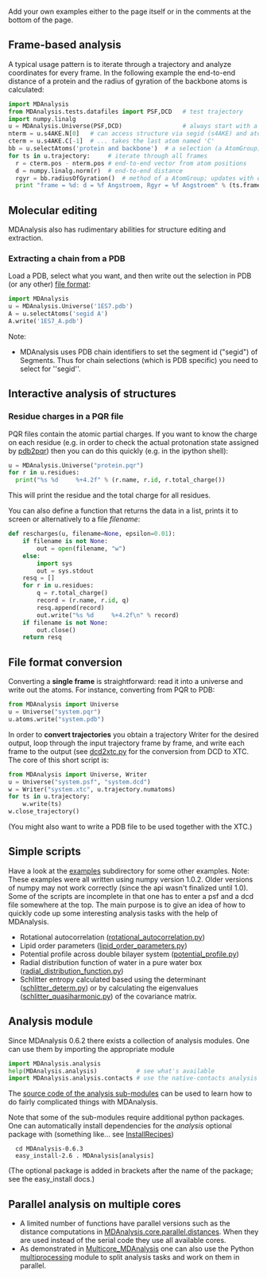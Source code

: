 Add your own examples either to the page itself or in the comments at the bottom of the page.

## Frame-based analysis ##

A typical usage pattern is to iterate through a trajectory and analyze coordinates for every frame. In the following example the end-to-end distance of a protein and the radius of gyration of the backbone atoms is calculated:
```python
import MDAnalysis
from MDAnalysis.tests.datafiles import PSF,DCD   # test trajectory
import numpy.linalg
u = MDAnalysis.Universe(PSF,DCD)                 # always start with a Universe
nterm = u.s4AKE.N[0]   # can access structure via segid (s4AKE) and atom name
cterm = u.s4AKE.C[-1]  # ... takes the last atom named 'C'
bb = u.selectAtoms('protein and backbone')  # a selection (a AtomGroup)
for ts in u.trajectory:     # iterate through all frames
  r = cterm.pos - nterm.pos # end-to-end vector from atom positions
  d = numpy.linalg.norm(r)  # end-to-end distance
  rgyr = bb.radiusOfGyration()  # method of a AtomGroup; updates with each frame
  print "frame = %d: d = %f Angstroem, Rgyr = %f Angstroem" % (ts.frame, d, rgyr)
```

## Molecular editing ##

MDAnalysis also has rudimentary abilities for structure editing and extraction.

### Extracting a chain from a PDB ###

Load a PDB, select what you want, and then write out the selection in PDB (or any other) [file format](http://docs.mdanalysis.org/documentation_pages/coordinates/init.html#supported-coordinate-formats):

```python
import MDAnalysis
u = MDAnalysis.Universe('1ES7.pdb') 
A = u.selectAtoms('segid A')
A.write('1ES7_A.pdb')
```

Note:
  * MDAnalysis uses PDB chain identifiers to set the segment id ("segid") of Segments. Thus for chain selections (which is PDB specific) you need to select for ''segid''.


## Interactive analysis of structures ##
### Residue charges in a PQR file ###
PQR files contain the atomic partial charges. If you want to know the charge on each residue (e.g. in order to check the actual protonation state assigned by [pdb2pqr](http://www.poissonboltzmann.org/pdb2pqr)) then you can do this quickly (e.g. in the ipython shell):
```python
u = MDAnalysis.Universe("protein.pqr")
for r in u.residues:
  print("%s %d     %+4.2f" % (r.name, r.id, r.total_charge())
```
This will print the residue and the total charge for all residues.

You can also define a function that returns the data in a list, prints it to screen or alternatively to a file _filename_:
```python
def rescharges(u, filename=None, epsilon=0.01):
    if filename is not None:
        out = open(filename, "w")
    else:
        import sys
        out = sys.stdout
    resq = []
    for r in u.residues:
        q = r.total_charge()
        record = (r.name, r.id, q)
        resq.append(record)
        out.write("%s %d     %+4.2f\n" % record)
    if filename is not None:
        out.close()
    return resq
```

## File format conversion ##

Converting a **single frame** is straightforward: read it into a universe and write out the atoms. For instance, converting from PQR to PDB:
```python
from MDAnalysis import Universe
u = Universe("system.pqr")
u.atoms.write("system.pdb")
```

In order to **convert trajectories** you obtain a trajectory Writer for the desired output, loop through the input trajectory frame by frame, and write each frame to the output (see [dcd2xtc.py](https://github.com/MDAnalysis/MDAnalysisCookbook/blob/master/examples/dcd2xtc.py) for the conversion from DCD to XTC. The core of this short script is:
```python
from MDAnalysis import Universe, Writer
u = Universe("system.psf", "system.dcd")
w = Writer("system.xtc", u.trajectory.numatoms)
for ts in u.trajectory:
    w.write(ts)
w.close_trajectory()
```
(You might also want to write a PDB file to be used together with the XTC.)


## Simple scripts ##

Have a look at the [examples](https://github.com/MDAnalysis/mdanalysis/tree/develop/package/examples) subdirectory for some other examples.
Note: These examples were all written using numpy version 1.0.2. Older versions of numpy may not work correctly (since the api wasn't finalized until 1.0). Some of the scripts are incomplete in that one has to enter a psf and a dcd file somewhere at the top. The main purpose is to give an idea of how to quickly code up some interesting analysis tasks with the help of MDAnalysis.

  * Rotational autocorrelation ([rotational\_autocorrelation.py](https://github.com/MDAnalysis/mdanalysis/package/examples/rotational_autocorrelation.py))
  * Lipid order parameters ([lipid\_order\_parameters.py](https://github.com/MDAnalysis/mdanalysis/package/examples/lipid_order_parameters.py))
  * Potential profile across double bilayer system ([potential\_profile.py](https://github.com/MDAnalysis/mdanalysis/package/examples/potential_profile.py))
  * Radial distribution function of water in a pure water box ([radial\_distribution\_function.py](https://github.com/MDAnalysis/mdanalysis/package/examples/radial_distribution_function.py))
  * Schlitter entropy calculated based using the determinant ([schlitter\_determ.py](https://github.com/MDAnalysis/mdanalysis/package/examples/schlitter_determ.py)) or by calculating the eigenvalues ([schlitter\_quasiharmonic.py](https://github.com/MDAnalysis/mdanalysis/package/examples/schlitter_quasiharmonic.py)) of the covariance matrix.

## Analysis module ##

Since MDAnalysis 0.6.2 there exists a collection of analysis modules. One can use them by importing the appropriate module
```python
import MDAnalysis.analysis
help(MDAnalysis.analysis)           # see what's available
import MDAnalysis.analysis.contacts # use the native-contacts analysis
```
The [source code of the analysis sub-modules](https://github.com/MDAnalysis/mdanalysis/tree/develop/package/MDAnalysis/analysis) can be used to learn how to do fairly complicated things with MDAnalysis.

Note that some of the sub-modules require additional python packages. One can automatically install dependencies for the _analysis_ optional package with (something like... see [InstallRecipes](InstallRecipes))
```
  cd MDAnalysis-0.6.3
  easy_install-2.6 . MDAnalysis[analysis] 
```
(The optional package is added in brackets after the name of the package; see the easy\_install docs.)

## Parallel analysis on multiple cores ##
  * A limited number of functions have parallel versions such as the distance computations in [MDAnalysis.core.parallel.distances](http://pythonhosted.org/MDAnalysis/documentation_pages/core/parallel.html). When they are used instead of the serial code they use all available cores.
  * As demonstrated in [Multicore\_MDAnalysis](Multicore_MDAnalysis) one can also use the Python [multiprocessing](http://docs.python.org/2/library/multiprocessing.html) module to split analysis tasks and work on them in parallel.
